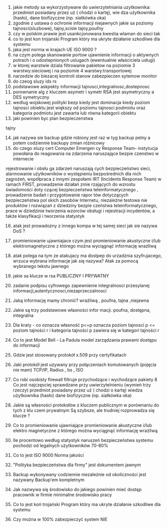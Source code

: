 1. jakie metody sa wykorzystywane do uwierzytelniania uzytkownika: 
   przedmiot posiadany przez uż ( chodzi o kartę), wie dza użytkownika (hasło), dane biofizyczne (np. siatkówka oka)
2. zgodnie z ustawa o ochronie informacji niejawnych jakie sa poziomy
tajnosci(sluzbowe), tajny,scisle tajny,poufny
3. czy w polskim prawie jest usankcjonowana kwestia wlaman  do sieci
tak
4. co to jest kon trojanski
Program który ma ukryte działanie szkodliwe dla systemu
5. jaka jest norma w krajach UE
ISO 9000  ?
6. na czym polega skanowanie portow
 ujawnienie informacji o aktywnych potrach i o udostepnionych uslugach (ewentualnie właściciela usługi)
7. w ktorej warstwie dziala filtrowanie pakietow
na poziomie 3 warstwy:sieciowej i na poziomie 4 warstwy:transportowej
8. narzedzie do biezacej kontroli stanow zabezpieczen sytemow
   monitor
9. do czeog sluzy ids rs
10. podstawowe askpekty informacji
     tajnosci,integralnosc,dostepnosc
11. porownanie alg z kluczem asymetr i symetr
     RSA jest asymetryczny a DES symetryczny
12. wedlug wojskowej polityki bezp kiedy jest dominacja
     kiedy poziom tajnosci obiektu jest większy od poziomu tajnosci podmiotu      oraz kategoria podmiotu jest zawarta lub równa kategorii obiektu
13. jaki powinien byc plan bezpieczenstwa       

tajny 

14. jak nazywa sie backup gdzie robiony jest raz w tyg backup pelny  a potem
codziennie backupy zmian
 różnicowy
15. do czego sluzy cert Computer Emergen cy Response Team- instytucja powołana do reagowania na zdarzenia naruszające bezpie czenstwo w internecie 

rejestrowanie i obsłu ga zdarzeń naruszają cych bezpieczeństwo sieci, alarmowanie użytkowników o występieniu bezpośrednich dla nich zagrożeń, współpraca z innymi zespołami IRT (Incidents Response Team) w ramach FIRST, prowadzenie działań zmie rzających do wzrostu świadomości doty czącej bezpieczeństwa teleinformatycznego , prowadzenie badań i przygotowanie rapor tów dotyczących bezpieczeństwa pol skich zasobów Internetu, niezależne testowa nie produktów i rozwiązań z dziedziny bezpie czeństwa teleinformatycznego, prace w dziedzinie tworzenia wzorców obsługi i rejestracji incydentów, a także klasyfikacji i tworzenia statystyk 

16. atak jest prowadozny z innego kompa w tej samej sieci jak sie nazywa
 DoS  ? 
17. promieniowanie ujawniajace czym jest promieniowanie akustyczne i/lub elektromagnetyczne z którego można wyciągnąć informację wrażliwą

18. atak polega na tym ze atakujacy ma dostpep do urzadznia szyfrujacego, wrzuca wybrana informacje jak się nazywa?
     Atak za pomocą wybranego tekstu jawnego
19. jakie sa klucze w rsa
     PUBLICZNY I PRYWATNY
20. zadanie podpisu cyfrowego
     zapewnienie integralnosci przesylanej informacji,autentycznosci,niezaprzeczalnosci


1. Jaką informację mamy chronić?
wrażliwą , poufna, tajna ,niejawna
2. Jakie są trzy podstawowe własności infor macji.
poufna, dostępna, integralna 
3.  Dla kraty - co oznacza własność p<=p
oznacza poziom tajnosci p <= poziom tajności r i kategoria tajności p
zawiera się w kategori tajności r
4.  Co to jest Model Bell - La Padula
model zarządzania prawami dostępu do informacji
5.  Gdzie jest stosowany protokół x.509
przy certyfikatach
6. Jaki protokół jest używany przy połączeniach komutowanych (pojęcia nie mam)
TCP/IP,  Radius , bs ,  ISO 
7.  Co robi osobisty firewall
filtruje przychodzące i wychodzące pakiety
8 Co jest najczęsciej sprawdzane przy uwierzytelnieniu (wymień trzy rzeczy)
przedmiot posiadany przez uż ( chodzi o kartę) wiedza użytkownika (hasło) dane biofizyczne (np. siatkówka oka)
9.  Jakie są własności protokołów z kluczem publicznym w porównaniu do tych z klu czem prywatnym
Są szybsze, ale trudniej rozprowadza się klucze   ?
10. Co to promieniowanie ujawniające
promieniowanie akustyczne i/lub elektro magnetyczne z którego można wyciągnąć informację wrażliwą
11.  Ile procentowo według statystyk naruszeń bezpieczeństwa systemu pochodzi od legalnych użytkowników
70-80%
12.  Co to jest ISO 9000
Norma jakości
13. "Polityka bezpieczeństwa dla firmy" jest dokumentem
jawnym
14. Backup wykonywany codziennie niezależnie od okoliczności jest nazywany
Backup'em kompletnym 
15.  Jak nazwywa się środowisko do jakiego powinien mieć dostęp pracownik w firmie
minimalne środowisko pracy
16.  Co to jest koń trojański
Program który ma ukryte działanie szkodliwe dla systemu
17.  Czy można w 100% zabezpieczyć system
NIE

		

